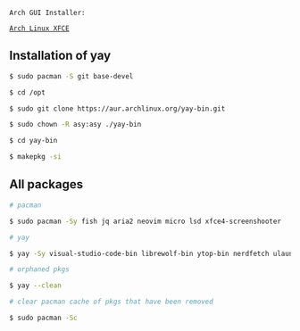 `Arch GUI Installer:`

[`Arch Linux XFCE`](https://archlinuxgui.in/download.html#xfce)





## Installation of yay
```bash
$ sudo pacman -S git base-devel

$ cd /opt

$ sudo git clone https://aur.archlinux.org/yay-bin.git

$ sudo chown -R asy:asy ./yay-bin

$ cd yay-bin

$ makepkg -si
```

## All packages

```bash
# pacman

$ sudo pacman -Sy fish jq aria2 neovim micro lsd xfce4-screenshooter

# yay

$ yay -Sy visual-studio-code-bin librewolf-bin ytop-bin nerdfetch ulauncher

# orphaned pkgs

$ yay --clean

# clear pacman cache of pkgs that have been removed

$ sudo pacman -Sc
```

<script src="https://gist.github.com/asy-init/453048a6a2ee23ed6ddc3a1791a5f951.js"></script>
